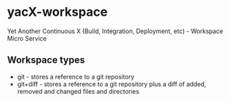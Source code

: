 # yacX-workspace
Yet Another Continuous X (Build, Integration, Deployment, etc) - Workspace Micro Service

## Workspace types
* git - stores a reference to a git repository
* git+diff - stores a reference to a git repository plus a diff of added, removed and changed files and directories
